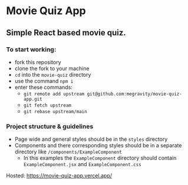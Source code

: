 # Movie Quiz App

## Simple React based movie quiz.

### To start working:

- fork this repository
- clone the fork to your machine
- `cd` into the `movie-quiz` directory
- use the command `npm i`
- enter these commands:
  - ```git remote add upstream git@github.com:megravity/movie-quiz-app.git```
  - ```git fetch upstream```
  - ```git rebase upstream/main```

### Project structure & guidelines

- Page wide and general styles should be in the `styles` directory
- Components and there corresponding styles should be in a separate directory like `/components/ExampleComponent`
  - In this examples the `ExampleComponent` directory should contain `ExampleComponent.jsx` and `ExampleComponent.css`

Hosted: https://movie-quiz-app.vercel.app/

